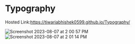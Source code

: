 # Typography
Hosted Link:https://tiwariabhishek0599.github.io/Typography/

![Screenshot 2023-08-07 at 2 00 57 PM](https://github.com/tiwariabhishek0599/Typography/assets/118967913/de57b1ed-ff29-40b1-89b0-64c68f4f416c)
![Screenshot 2023-08-07 at 2 01 14 PM](https://github.com/tiwariabhishek0599/Typography/assets/118967913/ae53947f-f984-475b-826e-f153ad02d101)
